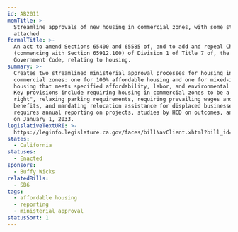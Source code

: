 ```yaml
---
id: AB2011
memTitle: >-
  Streamline approvals of new housing in commercial zones, with some strings
  attached
formalTitle: >-
  An act to amend Sections 65400 and 65585 of, and to add and repeal Chapter 4.1
  (commencing with Section 65912.100) of Division 1 of Title 7 of, the
  Government Code, relating to housing.
summary: >-
  Creates two streamlined ministerial approval processes for housing in
  commercial zones: one for 100% affordable housing and one for mixed-income
  housing that meets specified affordability, labor, and environmental criteria.
  Key provisions include requiring housing in commercial zones to be a "use by
  right", relaxing parking requirements, requiring prevailing wages and health
  benefits, and mandating relocation assistance for displaced businesses. Also
  requires annual reporting on projects, studies by HCD on outcomes, and sunsets
  on January 1, 2033.
legislativeTextURI: >-
  https://leginfo.legislature.ca.gov/faces/billNavClient.xhtml?bill_id=202120220AB2011
states:
  - California
statuses:
  - Enacted
sponsors:
  - Buffy Wicks
relatedBills:
  - SB6
tags:
  - affordable housing
  - reporting
  - ministerial approval
statusSort: 1
---
```

